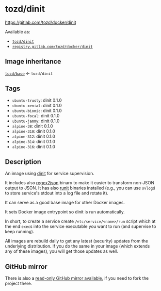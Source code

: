 # tozd/dinit

<https://gitlab.com/tozd/docker/dinit>

Available as:

- [`tozd/dinit`](https://hub.docker.com/r/tozd/dinit)
- [`registry.gitlab.com/tozd/docker/dinit`](https://gitlab.com/tozd/docker/dinit/container_registry)

## Image inheritance

[`tozd/base`](https://gitlab.com/tozd/docker/base) ← `tozd/dinit`

## Tags

- `ubuntu-trusty`: dinit 0.1.0
- `ubuntu-xenial`: dinit 0.1.0
- `ubuntu-bionic`: dinit 0.1.0
- `ubuntu-focal`: dinit 0.1.0
- `ubuntu-jammy`: dinit 0.1.0
- `alpine-38`: dinit 0.1.0
- `alpine-310`: dinit 0.1.0
- `alpine-312`: dinit 0.1.0
- `alpine-314`: dinit 0.1.0
- `alpine-316`: dinit 0.1.0

## Description

An image using [dinit](https://gitlab.com/tozd/dinit) for service supervision.

It includes also [regex2json](https://gitlab.com/tozd/regex2json) binary to make it
easier to transform non-JSON output to JSON. It has also [runit](http://smarden.org/runit/)
binaries installed (e.g., you can use `svlogd` to store service's stdout into a log file
and rotate it).

It can serve as a good base image for other Docker images.

It sets Docker image entrypoint so dinit is run automatically.

In short, to create a service create `/etc/service/<name>/run` script which at the end
`exec`s into the service executable you want to run (and supervise to keep running).

All images are rebuild daily to get any latest (security) updates from
the underlying distribution.
If you do the same in your image (which extends any of these images), you will
get those updates as well.

## GitHub mirror

There is also a [read-only GitHub mirror available](https://github.com/tozd/docker-dinit),
if you need to fork the project there.
